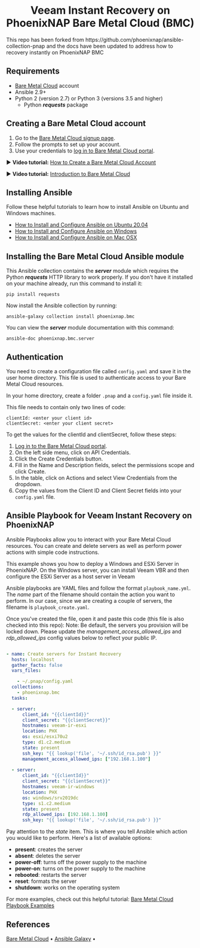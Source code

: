 <h1 align="center">
Veeam Instant Recovery on PhoenixNAP Bare Metal Cloud (BMC)
</h1>

<p>
This repo has been forked from https://github.com/phoenixnap/ansible-collection-pnap and the docs have been updated to address how to recovery instantly on PhoenixNAP BMC</p>

## Requirements

- [Bare Metal Cloud](https://bmc.phoenixnap.com) account
- Ansible 2.9+
- Python 2 (version 2.7) or Python 3 (versions 3.5 and higher)
  - Python **_requests_** package

## Creating a Bare Metal Cloud account

1. Go to the [Bare Metal Cloud signup page](https://support.phoenixnap.com/wap-jpost3/bmcSignup).
2. Follow the prompts to set up your account.
3. Use your credentials to [log in to Bare Metal Cloud portal](https://bmc.phoenixnap.com).

:arrow_forward: **Video tutorial:** [How to Create a Bare Metal Cloud Account](https://www.youtube.com/watch?v=RLRQOisEB-k)
<br>

:arrow_forward: **Video tutorial:** [Introduction to Bare Metal Cloud](https://www.youtube.com/watch?v=8TLsqgLDMN4)

## Installing Ansible

Follow these helpful tutorials to learn how to install Ansible on Ubuntu and Windows machines.

- [How to Install and Configure Ansible on Ubuntu 20.04](https://phoenixnap.com/kb/install-ansible-ubuntu-20-04)
- [How to Install and Configure Ansible on Windows](https://phoenixnap.com/kb/install-ansible-on-windows)
- [How to Install and Configure Ansible on Mac OSX](https://www.toptechskills.com/ansible-tutorials-courses/how-to-install-ansible-mac-os-x-tutorial/)

## Installing the Bare Metal Cloud Ansible module

This Ansible collection contains the **_server_** module which requires the Python **_requests_** HTTP library to work properly. If you don't have it installed on your machine already, run this command to install it:

    pip install requests

Now install the Ansible collection by running:

    ansible-galaxy collection install phoenixnap.bmc

You can view the **_server_** module documentation with this command:

    ansible-doc phoenixnap.bmc.server

## Authentication

You need to create a configuration file called `config.yaml` and save it in the user home directory. This file is used to authenticate access to your Bare Metal Cloud resources.

In your home directory, create a folder `.pnap` and a `config.yaml` file inside it.

This file needs to contain only two lines of code:

    clientId: <enter your client id>
    clientSecret: <enter your client secret>

To get the values for the clientId and clientSecret, follow these steps:

1. [Log in to the Bare Metal Cloud portal](https://bmc.phoenixnap.com).
2. On the left side menu, click on API Credentials.
3. Click the Create Credentials button.
4. Fill in the Name and Description fields, select the permissions scope and click Create.
5. In the table, click on Actions and select View Credentials from the dropdown.
6. Copy the values from the Client ID and Client Secret fields into your `config.yaml` file.

## Ansible Playbook for Veeam Instant Recovery on PhoenixNAP

Ansible Playbooks allow you to interact with your Bare Metal Cloud resources. You can create and delete servers as well as perform power actions with simple code instructions.

This example shows you how to deploy a Windows and ESXi Server in PhoenixNAP. On the Windows server, you can install Veeam VBR and then configure the ESXi Server as a host server in Veeam

Ansible playbooks are YAML files and follow the format `playbook_name.yml`. The _name_ part of the filename should contain the action you want to perform. In our case, since we are creating a couple of servers, the filename is `playbook_create.yaml`.

Once you've created the file, open it and paste this code (this file is also checked into this repo):
Note: Be default, the servers you provision will be locked down. Please update the <i>management_access_allowed_ips</i> and <i>rdp_allowed_ips</i> config values below to reflect your public IP.

```yaml

- name: Create servers for Instant Recovery
  hosts: localhost
  gather_facts: false
  vars_files:

    - ~/.pnap/config.yaml
  collections:
    - phoenixnap.bmc
  tasks:

  - server:
      client_id: "{{clientId}}"
      client_secret: "{{clientSecret}}"
      hostnames: veeam-ir-esxi
      location: PHX
      os: esxi/esxi70u2
      type: d1.c2.medium
      state: present
      ssh_key: "{{ lookup('file', '~/.ssh/id_rsa.pub') }}"
      management_access_allowed_ips: ["192.168.1.100"]
  
  - server:
      client_id: "{{clientId}}"
      client_secret: "{{clientSecret}}"
      hostnames: veeam-ir-windows
      location: PHX
      os: windows/srv2019dc
      type: s1.c2.medium
      state: present
      rdp_allowed_ips: [192.168.1.100]
      ssh_key: "{{ lookup('file', '~/.ssh/id_rsa.pub') }}"

```

Pay attention to the *state* item. This is where you tell Ansible which action you would like to perform. Here's a list of available options:

-   **present**: creates the server
-   **absent**: deletes the server
-   **power-off**: turns off the power supply to the machine
-   **power-on**: turns on the power supply to the machine
-   **rebooted**: restarts the server
-   **reset**: formats the server
-   **shutdown**: works on the operating system

For more examples, check out this helpful tutorial: [Bare Metal Cloud Playbook Examples](https://phoenixnap.com/kb/how-to-install-phoenixnap-bmc-ansible-module#htoc-bmc-playbook-examples)

## References
<p>
  <a href="https://phoenixnap.com/bare-metal-cloud">Bare Metal Cloud</a> •
  <a href="https://galaxy.ansible.com/phoenixnap/bmc">Ansible Galaxy</a> •
</p>

